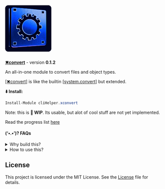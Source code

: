 # [![✖convert](/docs/img/favicons/favicon-150x150.png)](https://alainQtec.dev/clihelper-modules/xconvert)

<p><b><a href="https://powershellgallery.com/packages/cliHelper.xconvert">✖convert</a></b> - version <b>0.1.2</b></p>

An all-in-one module to convert files and object types.

<p>
<a href="cliHelper.xconvert.psm1">[✖convert]</a> is like the builtin <a href="https://learn.microsoft.com/en-us/dotnet/fundamentals/runtime-libraries/system-convert">[system.convert]</a> but extended.
</p>

**⬇️ Install:**

```PowerShell
Install-Module cliHelper.xconvert
```

Note: this is **🚧 WIP**. Its usable, but alot of cool stuff are not yet
implemented.

Read the progress list [here](./docs/Readme.md)

#### (‘•.•’)? FAQs

<details>
  <summary>Why build this?</summary>

⤷ **PowerShell has limited built-in Support for Some Formats**.

- While PowerShell excels at handling common file formats(JSON, XML, CSV) and
  [data types](https://learn.microsoft.com/en-us/powershell/scripting/lang-spec/chapter-06?view=powershell-7.4),
  users may find limited built-in support for less common file types,
  necessitating additional modules.

  `Example`: Converting excel Files often result in
  [corrupted files](https://forums.powershell.org/t/converting-excel-files-in-powershell/10807).

This is like an AIO custom solution to extend the built-in functionality.

</details>

<details>
  <summary>How to use this?</summary>

⤷ **Use Public functions or directly use the [xconvert] class.**

- The functions give more options & output pipeline.
- If you can't find what method to use, you just `[xconvert]::From` and press
  `Tab` to see all options.

[xconvert]::From + `Tab`

gives this output

[![from tab](/docs/img/from.png)](https://alainQtec.dev/clihelper-modules/xconvert)

`or` [xconvert]::To + `Tab`

[![to tab](/docs/img/to.png)](https://alainQtec.dev/clihelper-modules/xconvert)

</details>

## License

This project is licensed under the MIT License. See the
[License](https://alain.MIT-license.org) file for details.
